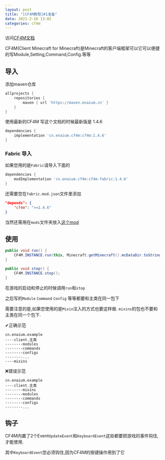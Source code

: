 ```yaml
---
layout: post
title: "[CF4M教程]#1准备"
data: 2021-2-16 13:02
categories: cf4m
---
```


访问[CF4M文档](https://cf4m.enaium.cn/)

CF4M(Client Minecraft for Minecraft)是Minecraft的客户端框架可以它可以便捷的写Module,Setting,Command,Config.等等


## 导入

添加maven仓库
```groovy
allprojects {
	repositories {
		maven { url 'https://maven.enaium.cn' }
	}
}
```

使用最新的CF4M 写这个文档的时候最新版是 1.4.6

```groovy
dependencies {
	implementation 'cn.enaium.cf4m:cf4m:1.4.6'
}
```

### Fabric 导入

如果您用的是`Fabric`请导入下面的

```groovy
dependencies {
	modImplementation 'cn.enaium.cf4m:cf4m-fabric:1.4.6'
}
```

还需要您在`fabric.mod.json`文件里添加

```json
"depends": {
    "cf4m": ">=1.4.6"
}
```

当然还需用在`mods`文件夹放入[这个mod](https://github.com/cf4m/cf4m-fabric/releases)

## 使用

```java
public void run() {
    CF4M.INSTANCE.run(this, Minecraft.getMinecraft().mcDataDir.toString() + "/" + name);//参数1:当前的主类,参数2:客户端的目录(游戏目录/客户端名)
}

public void stop() {
    CF4M.INSTANCE.stop();
}
```

在游戏的启动和停止的时候调用`run`和`stop`

之后写的`Module` `Command` `Config` 等等都要和主类在同一包下

需要注意的是,如果您使用的是`Mixin`注入的方式也要这样做. `mixins`的包也不要和主类在同一个包下.

✔正确示范
```
cn.enaium.example
----client.主类
--------modules
--------commands
--------configs
--------...
----mixins
```

❌错误示范

```
cn.enaium.example
----client.主类
--------mixins
--------modules
--------commands
--------configs
--------...
```

## 钩子

CF4M内置了2个Event`UpdateEvent`和`KeyboardEvent`这些都要把游戏的事件钩住,才能使用.

其中`KeyboardEvent`您必须钩住,因为CF4M的按键操作用到了它